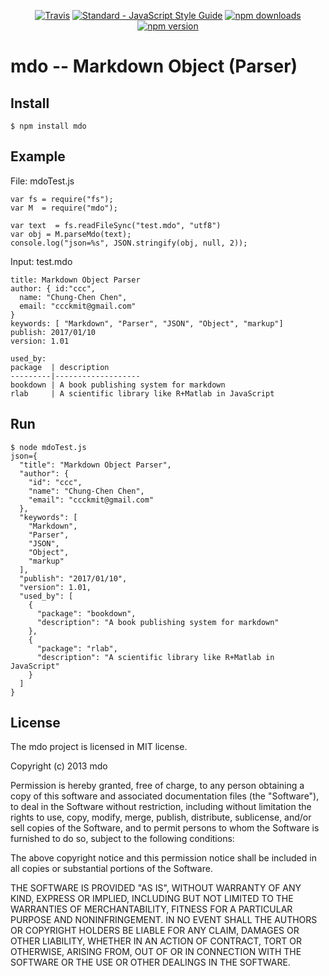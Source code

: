 <p align="center">
  <a href="https://travis-ci.org/feross/mdo"><img src="https://img.shields.io/travis/feross/mdo/master.svg" alt="Travis"></a>
  <a href="http://standardjs.com"><img src="https://img.shields.io/badge/code_style-standard-brightgreen.svg" alt="Standard - JavaScript Style Guide"></a>
  <a href="https://www.npmjs.com/package/mdo"><img src="https://img.shields.io/npm/dm/mdo.svg" alt="npm downloads"></a>
  <a href="https://www.npmjs.com/package/mdo"><img src="https://img.shields.io/npm/v/mdo.svg" alt="npm version"></a>
</p>

# mdo -- Markdown Object (Parser)

## Install

```
$ npm install mdo
```

## Example

File: mdoTest.js

```
var fs = require("fs");
var M  = require("mdo");

var text  = fs.readFileSync("test.mdo", "utf8")
var obj = M.parseMdo(text);
console.log("json=%s", JSON.stringify(obj, null, 2));
```

Input: test.mdo

```
title: Markdown Object Parser
author: { id:"ccc",
  name: "Chung-Chen Chen",
  email: "ccckmit@gmail.com"
}
keywords: [ "Markdown", "Parser", "JSON", "Object", "markup"]
publish: 2017/01/10
version: 1.01

used_by: 
package  | description
---------|-------------------
bookdown | A book publishing system for markdown
rlab     | A scientific library like R+Matlab in JavaScript
```

## Run 

```
$ node mdoTest.js
json={
  "title": "Markdown Object Parser",
  "author": {
    "id": "ccc",
    "name": "Chung-Chen Chen",
    "email": "ccckmit@gmail.com"
  },
  "keywords": [
    "Markdown",
    "Parser",
    "JSON",
    "Object",
    "markup"
  ],
  "publish": "2017/01/10",
  "version": 1.01,
  "used_by": [
    {
      "package": "bookdown",
      "description": "A book publishing system for markdown"
    },
    {
      "package": "rlab",
      "description": "A scientific library like R+Matlab in JavaScript"
    }
  ]
}
```

## License

The mdo project is licensed in MIT license.

Copyright (c) 2013 mdo

Permission is hereby granted, free of charge, to any person obtaining a copy
of this software and associated documentation files (the "Software"), to deal
in the Software without restriction, including without limitation the rights
to use, copy, modify, merge, publish, distribute, sublicense, and/or sell
copies of the Software, and to permit persons to whom the Software is
furnished to do so, subject to the following conditions:

The above copyright notice and this permission notice shall be included in
all copies or substantial portions of the Software.

THE SOFTWARE IS PROVIDED "AS IS", WITHOUT WARRANTY OF ANY KIND, EXPRESS OR
IMPLIED, INCLUDING BUT NOT LIMITED TO THE WARRANTIES OF MERCHANTABILITY,
FITNESS FOR A PARTICULAR PURPOSE AND NONINFRINGEMENT. IN NO EVENT SHALL THE
AUTHORS OR COPYRIGHT HOLDERS BE LIABLE FOR ANY CLAIM, DAMAGES OR OTHER
LIABILITY, WHETHER IN AN ACTION OF CONTRACT, TORT OR OTHERWISE, ARISING FROM,
OUT OF OR IN CONNECTION WITH THE SOFTWARE OR THE USE OR OTHER DEALINGS IN
THE SOFTWARE.



